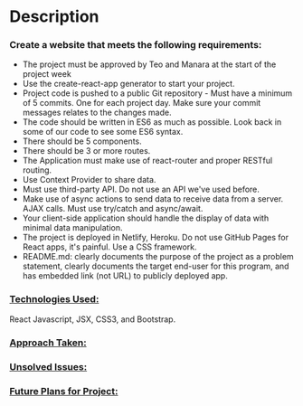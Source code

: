 <h1>Description</h1>

<h3>Create a website that meets the following requirements: </h3>

<ul>
<li>The project must be approved by Teo and Manara at the start of the project week</li>
<li>Use the create-react-app generator to start your project.</li>
<li>Project code is pushed to a public Git repository - Must have a minimum of 5 commits. One for each project day. Make sure your commit messages relates to the changes made.</li>
<li>The code should be written in ES6 as much as possible. Look back in some of our code to see some ES6 syntax.</li>
<li>There should be 5 components.</li>
<li>There should be 3 or more routes. </li>
<li>The Application must make use of react-router and proper RESTful routing. </li>
<li>Use Context Provider to share data.</li>
<li>Must use third-party API. Do not use an API we've used before.</li>
<li>Make use of async actions to send data to receive data from a server. AJAX calls. Must use try/catch and async/await.</li>
<li>Your client-side application should handle the display of data with minimal data manipulation.</li>
 <li>The project is deployed in Netlify, Heroku. Do not use GitHub Pages for React apps, it's painful.
 Use a CSS framework. </li>
 <li>README.md:  clearly documents the purpose of the project as a problem statement, clearly documents the target end-user for this program, and has embedded link (not URL) to publicly deployed app. </li>
</ul>


<h3><u>Technologies Used:</u></h3> React Javascript, JSX, CSS3, and Bootstrap.

<h3><u>Approach Taken:</u></h3>

<h3><u> Unsolved Issues:</u></h3>


<h3><u> Future Plans for Project:</u></h3>